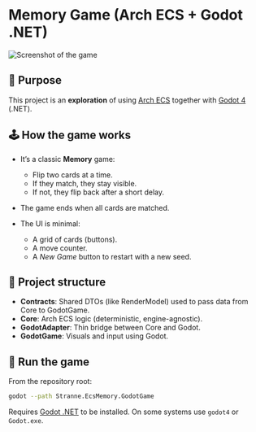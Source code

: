 # Memory Game (Arch ECS + Godot .NET)

![Screenshot of the game](docs/screenshot.png)

## 🎯 Purpose

This project is an **exploration** of using [Arch ECS](https://arch-ecs.gitbook.io/arch) together with [Godot 4](https://godotengine.org/) (.NET).

## 🕹️ How the game works

- It’s a classic **Memory** game:
  - Flip two cards at a time.
  - If they match, they stay visible.
  - If not, they flip back after a short delay.

- The game ends when all cards are matched.

- The UI is minimal:  
  - A grid of cards (buttons).  
  - A move counter.  
  - A *New Game* button to restart with a new seed.

## 🧩 Project structure

- **Contracts**: Shared DTOs (like RenderModel) used to pass data from Core to GodotGame.
- **Core**: Arch ECS logic (deterministic, engine-agnostic).
- **GodotAdapter**: Thin bridge between Core and Godot.  
- **GodotGame**: Visuals and input using Godot.

## 🚀 Run the game

From the repository root:

```bash
godot --path Stranne.EcsMemory.GodotGame
```

Requires [Godot .NET](https://godotengine.org/download/) to be installed. On some systems use `godot4` or `Godot.exe`.
